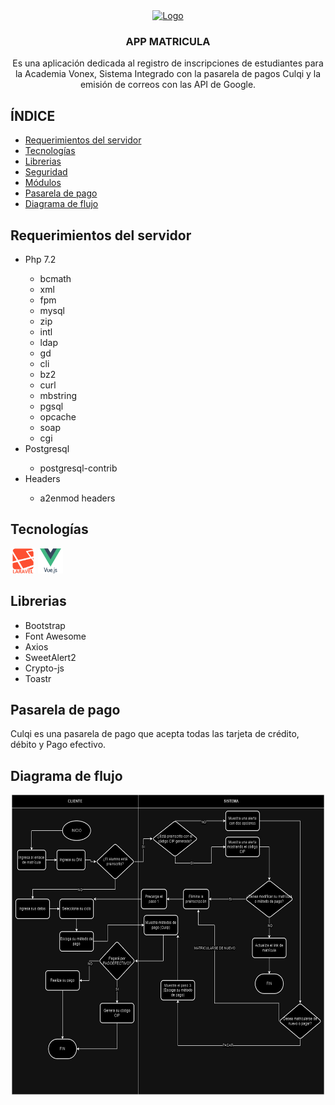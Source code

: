 <div align="center">
<a href="https://matricula.vonex.edu.pe/">
    <img src="images/logo.png" alt="Logo" width="80" height="80">
  </a>
<h3 align="center">APP MATRICULA</h3>
<p>
Es una aplicación dedicada al registro de inscripciones de estudiantes para la Academia Vonex, Sistema Integrado con la pasarela de pagos Culqi y la emisión de correos con las API de Google.
</p>
</div>

## ÍNDICE
<ul>
    <li><a href="#requerimientos">Requerimientos del servidor</a></li>
    <li><a href="#tecnologia">Tecnologías</a></li>
    <li><a href="#librerias">Librerias</a></li>
    <li><a href="#seguridad">Seguridad</a></li>
    <li><a href="#modulos">Módulos</a></li>
    <li><a href="#pasarela">Pasarela de pago</a></li>
	<li><a href="#diagrama">Diagrama de flujo</a></li>
  </ul>

## Requerimientos del servidor
<ul>
    <li>Php 7.2</li>
		<ul>
			<li>bcmath</li>
			<li>xml</li>
			<li>fpm</li>
			<li>mysql</li>
			<li>zip</li>
			<li>intl</li>
			<li>ldap</li>
			<li>gd</li>
			<li>cli</li>
			<li>bz2</li>
			<li>curl</li>
			<li>mbstring</li>
			<li>pgsql</li>
			<li>opcache</li>
			<li>soap</li>
			<li>cgi</li>
		</ul>
    <li>Postgresql</li>
		<ul>
			<li>postgresql-contrib</li>
		</ul>
    <li>Headers</li>
		<ul>
			<li>a2enmod headers</li>
		</ul>
  </ul>

## Tecnologías
<img src="https://raw.githubusercontent.com/devicons/devicon/master/icons/laravel/laravel-plain-wordmark.svg" alt="laravel" width="40" height="40"/>

<img src="https://raw.githubusercontent.com/devicons/devicon/master/icons/vuejs/vuejs-original-wordmark.svg" alt="vuejs" width="40" height="40"/>

## Librerias
<ul>
    <li>Bootstrap</li>
	<li>Font Awesome</li>
	<li>Axios</li>
	<li>SweetAlert2</li>
	<li>Crypto-js</li>
	<li>Toastr</li>
</ul>

## Pasarela de pago
Culqi es una pasarela de pago  que acepta todas las tarjeta de crédito, débito y Pago efectivo.

## Diagrama de flujo

<div align="center">
    <img src="diagrama.jpg" alt="Logo" width="500" height="480">
</div>

